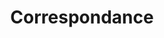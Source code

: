 ---
title: Correspondance
longTitle: 'Correspondance'
tags:
- gccommon
french:
- "[[Correspondence]]"
---